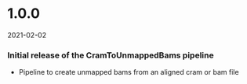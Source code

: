 # 1.0.0
2021-02-02

### Initial release of the CramToUnmappedBams pipeline
* Pipeline to create unmapped bams from an aligned cram or bam file
